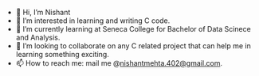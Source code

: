 - 👋 Hi, I’m Nishant
- 👀 I’m interested in learning and writing C code.
- 🌱 I’m currently learning at Seneca College for Bachelor of Data Scinece and Analysis.
- 💞️ I’m looking to collaborate on any C related project that can help me in learning something exciting.
- 📫 How to reach me: mail me @nishantmehta.402@gmail.com.

<!---
nishantmehta4444/nishantmehta4444 is a ✨ special ✨ repository because its `README.md` (this file) appears on your GitHub profile.
You can click the Preview link to take a look at your changes.
--->
